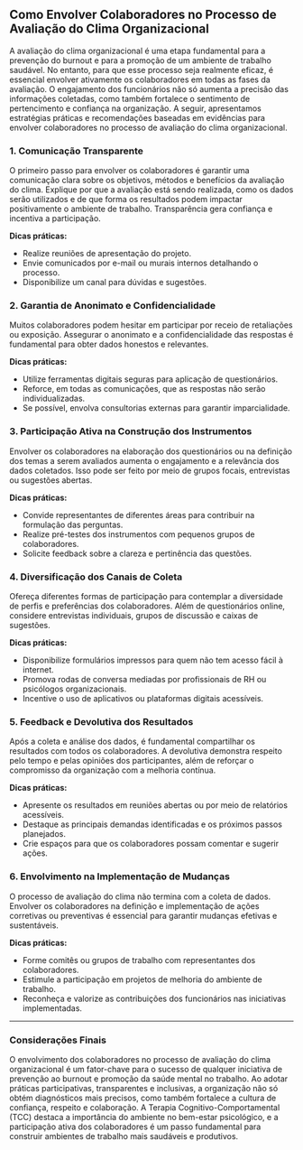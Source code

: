 
## Como Envolver Colaboradores no Processo de Avaliação do Clima Organizacional

A avaliação do clima organizacional é uma etapa fundamental para a prevenção do burnout e para a promoção de um ambiente de trabalho saudável. No entanto, para que esse processo seja realmente eficaz, é essencial envolver ativamente os colaboradores em todas as fases da avaliação. O engajamento dos funcionários não só aumenta a precisão das informações coletadas, como também fortalece o sentimento de pertencimento e confiança na organização. A seguir, apresentamos estratégias práticas e recomendações baseadas em evidências para envolver colaboradores no processo de avaliação do clima organizacional.

### 1. Comunicação Transparente

O primeiro passo para envolver os colaboradores é garantir uma comunicação clara sobre os objetivos, métodos e benefícios da avaliação do clima. Explique por que a avaliação está sendo realizada, como os dados serão utilizados e de que forma os resultados podem impactar positivamente o ambiente de trabalho. Transparência gera confiança e incentiva a participação.

**Dicas práticas:**
- Realize reuniões de apresentação do projeto.
- Envie comunicados por e-mail ou murais internos detalhando o processo.
- Disponibilize um canal para dúvidas e sugestões.

### 2. Garantia de Anonimato e Confidencialidade

Muitos colaboradores podem hesitar em participar por receio de retaliações ou exposição. Assegurar o anonimato e a confidencialidade das respostas é fundamental para obter dados honestos e relevantes.

**Dicas práticas:**
- Utilize ferramentas digitais seguras para aplicação de questionários.
- Reforce, em todas as comunicações, que as respostas não serão individualizadas.
- Se possível, envolva consultorias externas para garantir imparcialidade.

### 3. Participação Ativa na Construção dos Instrumentos

Envolver os colaboradores na elaboração dos questionários ou na definição dos temas a serem avaliados aumenta o engajamento e a relevância dos dados coletados. Isso pode ser feito por meio de grupos focais, entrevistas ou sugestões abertas.

**Dicas práticas:**
- Convide representantes de diferentes áreas para contribuir na formulação das perguntas.
- Realize pré-testes dos instrumentos com pequenos grupos de colaboradores.
- Solicite feedback sobre a clareza e pertinência das questões.

### 4. Diversificação dos Canais de Coleta

Ofereça diferentes formas de participação para contemplar a diversidade de perfis e preferências dos colaboradores. Além de questionários online, considere entrevistas individuais, grupos de discussão e caixas de sugestões.

**Dicas práticas:**
- Disponibilize formulários impressos para quem não tem acesso fácil à internet.
- Promova rodas de conversa mediadas por profissionais de RH ou psicólogos organizacionais.
- Incentive o uso de aplicativos ou plataformas digitais acessíveis.

### 5. Feedback e Devolutiva dos Resultados

Após a coleta e análise dos dados, é fundamental compartilhar os resultados com todos os colaboradores. A devolutiva demonstra respeito pelo tempo e pelas opiniões dos participantes, além de reforçar o compromisso da organização com a melhoria contínua.

**Dicas práticas:**
- Apresente os resultados em reuniões abertas ou por meio de relatórios acessíveis.
- Destaque as principais demandas identificadas e os próximos passos planejados.
- Crie espaços para que os colaboradores possam comentar e sugerir ações.

### 6. Envolvimento na Implementação de Mudanças

O processo de avaliação do clima não termina com a coleta de dados. Envolver os colaboradores na definição e implementação de ações corretivas ou preventivas é essencial para garantir mudanças efetivas e sustentáveis.

**Dicas práticas:**
- Forme comitês ou grupos de trabalho com representantes dos colaboradores.
- Estimule a participação em projetos de melhoria do ambiente de trabalho.
- Reconheça e valorize as contribuições dos funcionários nas iniciativas implementadas.

---

### Considerações Finais

O envolvimento dos colaboradores no processo de avaliação do clima organizacional é um fator-chave para o sucesso de qualquer iniciativa de prevenção ao burnout e promoção da saúde mental no trabalho. Ao adotar práticas participativas, transparentes e inclusivas, a organização não só obtém diagnósticos mais precisos, como também fortalece a cultura de confiança, respeito e colaboração. A Terapia Cognitivo-Comportamental (TCC) destaca a importância do ambiente no bem-estar psicológico, e a participação ativa dos colaboradores é um passo fundamental para construir ambientes de trabalho mais saudáveis e produtivos.
```
